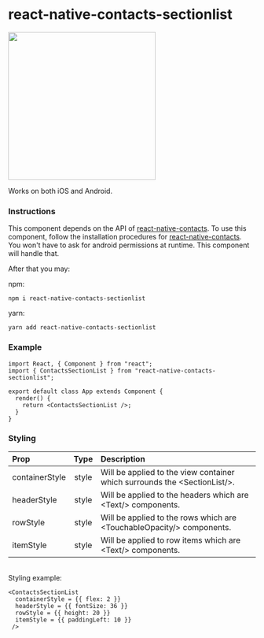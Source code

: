 # react-native-contacts-sectionlist

<img src="https://i.imgur.com/k3mxj83.gif" width="300">

Works on both iOS and Android.

### Instructions

This component depends on the API of [react-native-contacts](https://github.com/rt2zz/react-native-contacts). To use this component, follow the installation procedures for [react-native-contacts](https://github.com/rt2zz/react-native-contacts). You won't have to ask for android permissions at runtime. This component will handle that.

After that you may:

npm:

`npm i react-native-contacts-sectionlist`

yarn:

`yarn add react-native-contacts-sectionlist`

### Example

```
import React, { Component } from "react";
import { ContactsSectionList } from "react-native-contacts-sectionlist";

export default class App extends Component {
  render() {
    return <ContactsSectionList />;
  }
}

```

### Styling

| Prop           | Type  | Description                                                                |
| :------------- | :---: | :------------------------------------------------------------------------- |
| containerStyle | style | Will be applied to the view container which surrounds the <SectionList\/>. |
| headerStyle    | style | Will be applied to the headers which are <Text\/> components.              |
| rowStyle       | style | Will be applied to the rows which are <TouchableOpacity\/> components.     |
| itemStyle      | style | Will be applied to row items which are <Text\/> components.                |

<br>
Styling example:

```
<ContactsSectionList
  containerStyle = {{ flex: 2 }}
  headerStyle = {{ fontSize: 36 }}
  rowStyle = {{ height: 20 }}
  itemStyle = {{ paddingLeft: 10 }}
 />
```
